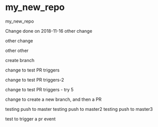 # my_new_repo
my_new_repo

Change done on 2018-11-16
other change

other change

other other


create branch

change to test PR triggers

change to test PR triggers-2


change to test PR triggers - try 5

change to create a new branch, and then a PR


testing push to master
testing push to master2
testing push to master3


test to trigger a pr event
